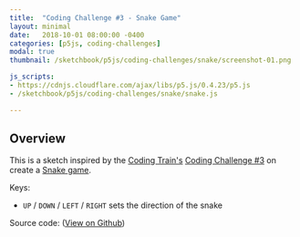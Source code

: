 ```yaml
---
title:  "Coding Challenge #3 - Snake Game"
layout: minimal
date:   2018-10-01 08:00:00 -0400
categories: [p5js, coding-challenges]
modal: true
thumbnail: /sketchbook/p5js/coding-challenges/snake/screenshot-01.png

js_scripts:
- https://cdnjs.cloudflare.com/ajax/libs/p5.js/0.4.23/p5.js
- /sketchbook/p5js/coding-challenges/snake/snake.js

---
```


## Overview

This is a sketch inspired by the [Coding Train's][coding-train] [Coding Challenge #3][ct-challenge-3] on create a [Snake game][wiki-snake-game].

Keys:

- `UP` / `DOWN` / `LEFT` / `RIGHT` sets the direction of the snake


Source code: ([View on Github][source-code])

[processing-home]: https://processing.org
[coding-train]: https://thecodingtrain.com/
[ct-challenge-3]: https://www.youtube.com/watch?v=AaGK-fj-BAM&list=PLRqwX-V7Uu6ZiZxtDDRCi6uhfTH4FilpH&index=3
[wiki-snake-game]: https://en.wikipedia.org/wiki/Snake_(video_game_genre)
[source-code]: https://github.com/brianhonohan/sketchbook/tree/master/p5js/coding-challenges/snake/